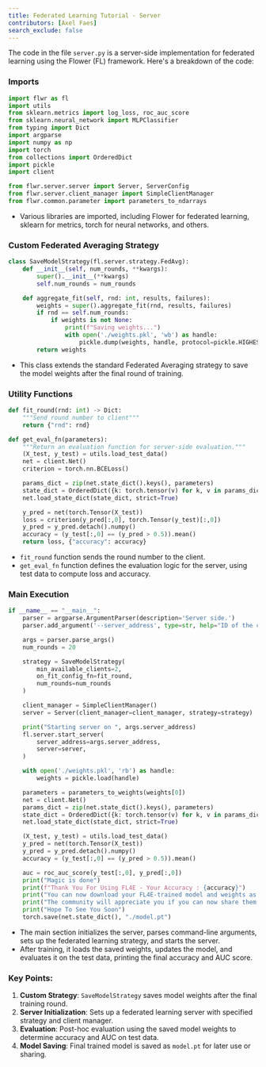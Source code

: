 ```yaml
---
title: Federated Learning Tutorial - Server
contributors: [Axel Faes]
search_exclude: false
---
```


The code in the file `server.py` is a server-side implementation for federated learning using the Flower (FL) framework. Here's a breakdown of the code:

### Imports
```python
import flwr as fl
import utils
from sklearn.metrics import log_loss, roc_auc_score
from sklearn.neural_network import MLPClassifier
from typing import Dict
import argparse
import numpy as np
import torch
from collections import OrderedDict
import pickle
import client

from flwr.server.server import Server, ServerConfig
from flwr.server.client_manager import SimpleClientManager
from flwr.common.parameter import parameters_to_ndarrays
```
- Various libraries are imported, including Flower for federated learning, sklearn for metrics, torch for neural networks, and others.

### Custom Federated Averaging Strategy
```python
class SaveModelStrategy(fl.server.strategy.FedAvg):
    def __init__(self, num_rounds, **kwargs):
        super().__init__(**kwargs)
        self.num_rounds = num_rounds

    def aggregate_fit(self, rnd: int, results, failures):
        weights = super().aggregate_fit(rnd, results, failures)
        if rnd == self.num_rounds:
            if weights is not None:
                print(f"Saving weights...")
                with open('./weights.pkl', 'wb') as handle:
                    pickle.dump(weights, handle, protocol=pickle.HIGHEST_PROTOCOL)
        return weights
```
- This class extends the standard Federated Averaging strategy to save the model weights after the final round of training.

### Utility Functions
```python
def fit_round(rnd: int) -> Dict:
    """Send round number to client"""
    return {"rnd": rnd}

def get_eval_fn(parameters):
    """Return an evaluation function for server-side evaluation."""
    (X_test, y_test) = utils.load_test_data()
    net = client.Net()
    criterion = torch.nn.BCELoss()

    params_dict = zip(net.state_dict().keys(), parameters)
    state_dict = OrderedDict({k: torch.tensor(v) for k, v in params_dict})
    net.load_state_dict(state_dict, strict=True)

    y_pred = net(torch.Tensor(X_test))
    loss = criterion(y_pred[:,0], torch.Tensor(y_test)[:,0])
    y_pred = y_pred.detach().numpy()
    accuracy = (y_test[:,0] == (y_pred > 0.5)).mean()
    return loss, {"accuracy": accuracy}
```
- `fit_round` function sends the round number to the client.
- `get_eval_fn` function defines the evaluation logic for the server, using test data to compute loss and accuracy.

### Main Execution
```python
if __name__ == "__main__":
    parser = argparse.ArgumentParser(description='Server side.')
    parser.add_argument('--server_address', type=str, help="ID of the client, only for testing purposes", default="localhost:8889")

    args = parser.parse_args()
    num_rounds = 20

    strategy = SaveModelStrategy(
        min_available_clients=2,
        on_fit_config_fn=fit_round,
        num_rounds=num_rounds
    )

    client_manager = SimpleClientManager()
    server = Server(client_manager=client_manager, strategy=strategy)

    print("Starting server on ", args.server_address)
    fl.server.start_server(
        server_address=args.server_address,
        server=server,
    )

    with open('./weights.pkl', 'rb') as handle:
        weights = pickle.load(handle)

    parameters = parameters_to_weights(weights[0])
    net = client.Net()
    params_dict = zip(net.state_dict().keys(), parameters)
    state_dict = OrderedDict({k: torch.tensor(v) for k, v in params_dict})
    net.load_state_dict(state_dict, strict=True)

    (X_test, y_test) = utils.load_test_data()
    y_pred = net(torch.Tensor(X_test))
    y_pred = y_pred.detach().numpy()
    accuracy = (y_test[:,0] == (y_pred > 0.5)).mean()

    auc = roc_auc_score(y_test[:,0], y_pred[:,0])
    print("Magic is done")
    print(f"Thank You For Using FL4E - Your Accuracy : {accuracy}")
    print("You can now download your FL4E-trained model and weights as static files.")
    print("The community will appreciate you if you can now share them back to the platform.")
    print("Hope To See You Soon")
    torch.save(net.state_dict(), "./model.pt")
```
- The main section initializes the server, parses command-line arguments, sets up the federated learning strategy, and starts the server.
- After training, it loads the saved weights, updates the model, and evaluates it on the test data, printing the final accuracy and AUC score.

### Key Points:
1. **Custom Strategy**: `SaveModelStrategy` saves model weights after the final training round.
2. **Server Initialization**: Sets up a federated learning server with specified strategy and client manager.
3. **Evaluation**: Post-hoc evaluation using the saved model weights to determine accuracy and AUC on test data.
4. **Model Saving**: Final trained model is saved as `model.pt` for later use or sharing.
